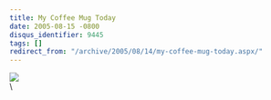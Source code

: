 ```yaml
---
title: My Coffee Mug Today
date: 2005-08-15 -0800
disqus_identifier: 9445
tags: []
redirect_from: "/archive/2005/08/14/my-coffee-mug-today.aspx/"
---
```


[![](https://photos23.flickr.com/34271994_d2f47fb6d1_m.jpg)](http://www.flickr.com/photos/haacked/34271994/ "photo sharing")
\
\


